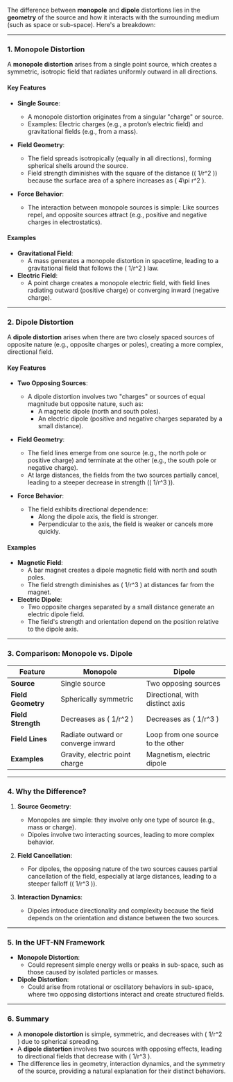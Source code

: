 The difference between **monopole** and **dipole** distortions lies in the **geometry** of the source and how it interacts with the surrounding medium (such as space or sub-space). Here's a breakdown:

---

### **1. Monopole Distortion**
A **monopole distortion** arises from a single point source, which creates a symmetric, isotropic field that radiates uniformly outward in all directions. 

#### **Key Features**
- **Single Source**:
  - A monopole distortion originates from a singular "charge" or source.
  - Examples: Electric charges (e.g., a proton’s electric field) and gravitational fields (e.g., from a mass).
  
- **Field Geometry**:
  - The field spreads isotropically (equally in all directions), forming spherical shells around the source.
  - Field strength diminishes with the square of the distance (\( 1/r^2 \)) because the surface area of a sphere increases as \( 4\pi r^2 \).

- **Force Behavior**:
  - The interaction between monopole sources is simple: Like sources repel, and opposite sources attract (e.g., positive and negative charges in electrostatics).

#### **Examples**
- **Gravitational Field**:
  - A mass generates a monopole distortion in spacetime, leading to a gravitational field that follows the \( 1/r^2 \) law.
- **Electric Field**:
  - A point charge creates a monopole electric field, with field lines radiating outward (positive charge) or converging inward (negative charge).

---

### **2. Dipole Distortion**
A **dipole distortion** arises when there are two closely spaced sources of opposite nature (e.g., opposite charges or poles), creating a more complex, directional field.

#### **Key Features**
- **Two Opposing Sources**:
  - A dipole distortion involves two "charges" or sources of equal magnitude but opposite nature, such as:
    - A magnetic dipole (north and south poles).
    - An electric dipole (positive and negative charges separated by a small distance).

- **Field Geometry**:
  - The field lines emerge from one source (e.g., the north pole or positive charge) and terminate at the other (e.g., the south pole or negative charge).
  - At large distances, the fields from the two sources partially cancel, leading to a steeper decrease in strength (\( 1/r^3 \)).

- **Force Behavior**:
  - The field exhibits directional dependence:
    - Along the dipole axis, the field is stronger.
    - Perpendicular to the axis, the field is weaker or cancels more quickly.

#### **Examples**
- **Magnetic Field**:
  - A bar magnet creates a dipole magnetic field with north and south poles.
  - The field strength diminishes as \( 1/r^3 \) at distances far from the magnet.
- **Electric Dipole**:
  - Two opposite charges separated by a small distance generate an electric dipole field.
  - The field's strength and orientation depend on the position relative to the dipole axis.

---

### **3. Comparison: Monopole vs. Dipole**
| **Feature**               | **Monopole**                          | **Dipole**                              |
|---------------------------|---------------------------------------|-----------------------------------------|
| **Source**                | Single source                        | Two opposing sources                   |
| **Field Geometry**        | Spherically symmetric                | Directional, with distinct axis        |
| **Field Strength**        | Decreases as \( 1/r^2 \)             | Decreases as \( 1/r^3 \)               |
| **Field Lines**           | Radiate outward or converge inward   | Loop from one source to the other      |
| **Examples**              | Gravity, electric point charge       | Magnetism, electric dipole             |

---

### **4. Why the Difference?**
1. **Source Geometry**:
   - Monopoles are simple: they involve only one type of source (e.g., mass or charge).
   - Dipoles involve two interacting sources, leading to more complex behavior.

2. **Field Cancellation**:
   - For dipoles, the opposing nature of the two sources causes partial cancellation of the field, especially at large distances, leading to a steeper falloff (\( 1/r^3 \)).

3. **Interaction Dynamics**:
   - Dipoles introduce directionality and complexity because the field depends on the orientation and distance between the two sources.

---

### **5. In the UFT-NN Framework**
- **Monopole Distortion**:
  - Could represent simple energy wells or peaks in sub-space, such as those caused by isolated particles or masses.
- **Dipole Distortion**:
  - Could arise from rotational or oscillatory behaviors in sub-space, where two opposing distortions interact and create structured fields.

---

### **6. Summary**
- A **monopole distortion** is simple, symmetric, and decreases with \( 1/r^2 \) due to spherical spreading.
- A **dipole distortion** involves two sources with opposing effects, leading to directional fields that decrease with \( 1/r^3 \).
- The difference lies in geometry, interaction dynamics, and the symmetry of the source, providing a natural explanation for their distinct behaviors.

